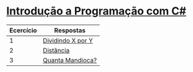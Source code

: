 # [Introdução a Programação com C#](https://github.com/JefersonMelo/07-DIO/tree/master/03-.Net_Fundamentals/01-Introducao_Programacao_Com_CSharp)

Ecercício | Respostas
--------- | ------
1 | [Dividindo X por Y](https://github.com/JefersonMelo/07-DIO/tree/master/03-.Net_Fundamentals/01-Introducao_Programacao_Com_CSharp/01-Dividindo_X_Por_Y)
2 | [Distância](https://github.com/JefersonMelo/07-DIO/tree/master/03-.Net_Fundamentals/01-Introducao_Programacao_Com_CSharp/02-Distancia)
3 | [Quanta Mandioca?](https://github.com/JefersonMelo/07-DIO/tree/master/03-.Net_Fundamentals/01-Introducao_Programacao_Com_CSharp/03-Quanta_Mandioca)
